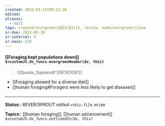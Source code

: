 ```yaml
---
created: 2022-03-11T09:11:26 
edited: 
aliases:
  - null
tags: created/evergreen/2022/03/11, review, node/evergreen/claim
sr-due: 2022-03-18
sr-interval: 2
sr-ease: 210
---
```


#### [[Foraging kept populations down]] `$=customJS.dv_funcs.evergreenHeader(dv, this)`

> ![[books_Sapiens#^297301081]]

 - [[Foraging allowed for a diverse diet]]
 - [[human foraging#Foragers were less likely to get diseases]]
### <hr class="footnote"/>

**Status**:: #EVER/SPROUT
*edited `=this.file.mtime`*

**Topics**:: [[human foraging]], [[human advancement]]
*`$=customJS.dv_funcs.outlinedIn(dv, this)`*
